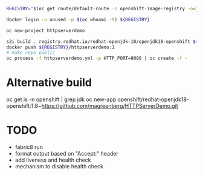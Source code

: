 ```bash
REGISTRY="$(oc get route/default-route -n openshift-image-registry -o=jsonpath='{.spec.host}')/openshift"

docker login -u unused -p $(oc whoami -t) ${REGISTRY}

oc new-project httpserverdemo

s2i build . registry.redhat.io/redhat-openjdk-18/openjdk18-openshift ${REGISTRY}/httpserverdemo:1
docker push ${REGISTRY}/httpserverdemo:1
# make repo public
oc process -f httpserverdemo.yml -p HTTP_PORT=8080 | oc create -f -
```


# Alternative build
oc get is -n openshift | grep jdk
oc new-app openshift/redhat-openjdk18-openshift:1.8~https://github.com/magreenberg/HTTPServerDemo.git


# TODO
- fabric8 run
- format output based on "Accept:" header
- add liveness and health check
- mechanism to disable health check
